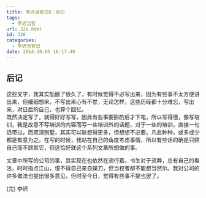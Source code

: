 ```yaml
---
title: 李迟当官记8：后记
tags:
  - 李迟当官
url: 326.html
id: 326
categories:
  - 李迟当官记
date: 2014-10-05 16:17:49
---
```


## 后记
这些文字，我其实酝酿了很久了，有时候觉得不必写出来，因为有些事不太方便讲出来，但细细想来，不写出来心有不甘，无论怎样，这些历经都十分难忘，写出来，对日后的自己，也算个回忆。  
既然决定写了，就得好好写写，因此有些事要斟酌后才下笔，所以写得慢，像写培训，我是故意不写培训的内容而写一些培训外的话题，对于一些的培训，直接一句话带过，而双清别墅，其实可以联想得更多，但想想不必要。凡此种种，或多或少都是有意为之。在写的时候，我站在自己的角度考虑事情，所以有些话的确是只顾自己而不顾其它，但这恰好就这个系列文章所想做的事。  

文章中所写的公司的事，其实现在也依然在流行着。书生对于流弊，总有自己的看法，时时指点江山，恨不得自己亲自操刀，但当权者却不能想当然尔。我对公司的许多做法也提出很多意见，但时至今日，觉得有些事不提也罢了。  

(完) 李迟

